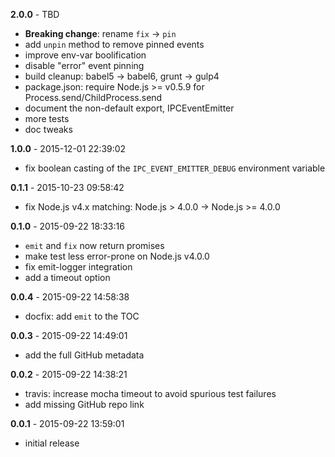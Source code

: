 **2.0.0** - TBD

* **Breaking change**: rename `fix` -> `pin`
* add `unpin` method to remove pinned events
* improve env-var boolification
* disable "error" event pinning
* build cleanup: babel5 -> babel6, grunt -> gulp4
* package.json: require Node.js >= v0.5.9 for Process.send/ChildProcess.send
* document the non-default export, IPCEventEmitter
* more tests
* doc tweaks

**1.0.0** - 2015-12-01 22:39:02

* fix boolean casting of the `IPC_EVENT_EMITTER_DEBUG` environment variable

**0.1.1** - 2015-10-23 09:58:42

* fix Node.js v4.x matching: Node.js > 4.0.0 -> Node.js >= 4.0.0

**0.1.0** - 2015-09-22 18:33:16

* `emit` and `fix` now return promises
* make test less error-prone on Node.js v4.0.0
* fix emit-logger integration
* add a timeout option

**0.0.4** - 2015-09-22 14:58:38

* docfix: add `emit` to the TOC

**0.0.3** - 2015-09-22 14:49:01

* add the full GitHub metadata

**0.0.2** - 2015-09-22 14:38:21

* travis: increase mocha timeout to avoid spurious test failures
* add missing GitHub repo link

**0.0.1** - 2015-09-22 13:59:01

* initial release
